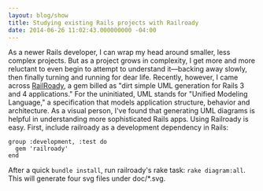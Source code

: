 ```yaml
---
layout: blog/show
title: Studying existing Rails projects with Railroady
date: 2014-06-26 11:02:43.000000000 -04:00
---
```


As a newer Rails developer, I can wrap my head around smaller, less complex projects. But as a project grows in complexity, I get more and more reluctant to even begin to attempt to understand it—backing away slowly, then finally turning and running for dear life. Recently, however, I came across [RailRoady](http://railroady.prestonlee.com/), a gem billed as "dirt simple UML generation for Rails 3 and 4 applications." For the uninitiated, UML stands for "Unified Modeling Language," a specification that models application structure, behavior and architecture. As a visual person, I've found that generating UML diagrams is helpful in understanding more sophisticated Rails apps. Using Railroady is easy. First, include railroady as a development dependency in Rails:

	group :development, :test do
	  gem 'railroady'
	end

 After a quick `bundle install`, run railroady's rake task: `rake diagram:all`. This will generate four svg files under doc/*.svg.
